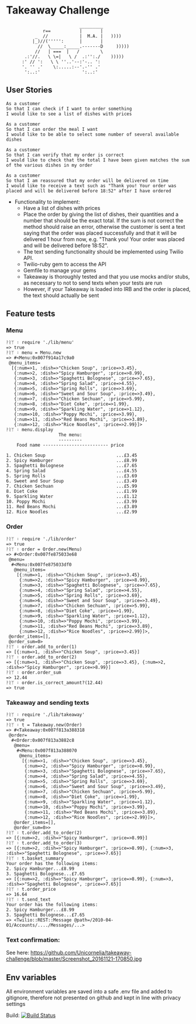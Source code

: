 Takeaway Challenge
==================
```
                            _________
              r==           |       |
           _  //            |  M.A. |   ))))
          |_)//(''''':      |       |
            //  \_____:_____.-------D     )))))
           //   | ===  |   /        \
       .:'//.   \ \=|   \ /  .:'':./    )))))
      :' // ':   \ \ ''..'--:'-.. ':
      '. '' .'    \:.....:--'.-'' .'
       ':..:'                ':..:'

 ```

User Stories
-------

```
As a customer
So that I can check if I want to order something
I would like to see a list of dishes with prices

As a customer
So that I can order the meal I want
I would like to be able to select some number of several available dishes

As a customer
So that I can verify that my order is correct
I would like to check that the total I have been given matches the sum of the various dishes in my order

As a customer
So that I am reassured that my order will be delivered on time
I would like to receive a text such as "Thank you! Your order was placed and will be delivered before 18:52" after I have ordered
```

* Functionality to implement:
  * Have a list of dishes with prices
  * Place the order by giving the list of dishes, their quantities and a number that should be the exact total. If the sum is not correct the method should raise an error, otherwise the customer is sent a text saying that the order was placed successfully and that it will be delivered 1 hour from now, e.g. "Thank you! Your order was placed and will be delivered before 18:52".
  * The text sending functionality should be implemented using Twilio API.
  * Twilio-ruby gem to access the API
  * Gemfile to manage your gems
  * Takeaway is thoroughly tested and that you use mocks and/or stubs, as necessary to not to send texts when your tests are run
  * However, if your Takeaway is loaded into IRB and the order is placed, the text should actually be sent

## Feature tests

### Menu
```
ᚹᚱᛘ ᛬ require './lib/menu'
=> true
ᚹᚱᛘ ᛬ menu = Menu.new
=> #<Menu:0x007f914a17c9a0
 @menu_items=
  [{:num=>1, :dish=>"Chicken Soup", :price=>3.45},
   {:num=>2, :dish=>"Spicy Hamburger", :price=>8.99},
   {:num=>3, :dish=>"Spaghetti Bolognese", :price=>7.65},
   {:num=>4, :dish=>"Spring Salad", :price=>4.55},
   {:num=>5, :dish=>"Spring Rolls", :price=>3.69},
   {:num=>6, :dish=>"Sweet and Sour Soup", :price=>3.49},
   {:num=>7, :dish=>"Chicken Sechuan", :price=>5.99},
   {:num=>8, :dish=>"Diet Coke", :price=>1.99},
   {:num=>9, :dish=>"Sparkling Water", :price=>1.12},
   {:num=>10, :dish=>"Poppy Mochi", :price=>3.99},
   {:num=>11, :dish=>"Red Beans Mochi", :price=>3.89},
   {:num=>12, :dish=>"Rice Noodles", :price=>2.99}]>
ᚹᚱᛘ ᛬ menu.display
                    The menu:
                    ---------
    Food name ------------------------- price

1. Chicken Soup                           ...£3.45
2. Spicy Hamburger                        ...£8.99
3. Spaghetti Bolognese                    ...£7.65
4. Spring Salad                           ...£4.55
5. Spring Rolls                           ...£3.69
6. Sweet and Sour Soup                    ...£3.49
7. Chicken Sechuan                        ...£5.99
8. Diet Coke                              ...£1.99
9. Sparkling Water                        ...£1.12
10. Poppy Mochi                           ...£3.99
11. Red Beans Mochi                       ...£3.89
12. Rice Noodles                          ...£2.99
```

### Order

```
ᚹᚱᛘ ᛬ require './lib/order'
=> true
ᚹᚱᛘ ᛬ order = Order.new(Menu)
=> #<Order:0x007fe875033e68
 @menu=
  #<Menu:0x007fe875033df0
   @menu_items=
    [{:num=>1, :dish=>"Chicken Soup", :price=>3.45},
     {:num=>2, :dish=>"Spicy Hamburger", :price=>8.99},
     {:num=>3, :dish=>"Spaghetti Bolognese", :price=>7.65},
     {:num=>4, :dish=>"Spring Salad", :price=>4.55},
     {:num=>5, :dish=>"Spring Rolls", :price=>3.69},
     {:num=>6, :dish=>"Sweet and Sour Soup", :price=>3.49},
     {:num=>7, :dish=>"Chicken Sechuan", :price=>5.99},
     {:num=>8, :dish=>"Diet Coke", :price=>1.99},
     {:num=>9, :dish=>"Sparkling Water", :price=>1.12},
     {:num=>10, :dish=>"Poppy Mochi", :price=>3.99},
     {:num=>11, :dish=>"Red Beans Mochi", :price=>3.89},
     {:num=>12, :dish=>"Rice Noodles", :price=>2.99}]>,
 @order_items=[],
 @order_sum=0>
ᚹᚱᛘ ᛬ order.add_to_order(1)
=> [{:num=>1, :dish=>"Chicken Soup", :price=>3.45}]
ᚹᚱᛘ ᛬ order.add_to_order(2)
=> [{:num=>1, :dish=>"Chicken Soup", :price=>3.45}, {:num=>2, :dish=>"Spicy Hamburger", :price=>8.99}]
ᚹᚱᛘ ᛬ order.order_sum
=> 12.44
ᚹᚱᛘ ᛬ order.is_correct_amount?(12.44)
=> true
```
### Takeaway and sending texts

```
ᚹᚱᛘ ᛬ require './lib/takeaway'
=> true
ᚹᚱᛘ ᛬ t = Takeaway.new(Order)
=> #<Takeaway:0x007f813a388318
 @order=
  #<Order:0x007f813a3882c8
   @menu=
    #<Menu:0x007f813a388070
     @menu_items=
      [{:num=>1, :dish=>"Chicken Soup", :price=>3.45},
       {:num=>2, :dish=>"Spicy Hamburger", :price=>8.99},
       {:num=>3, :dish=>"Spaghetti Bolognese", :price=>7.65},
       {:num=>4, :dish=>"Spring Salad", :price=>4.55},
       {:num=>5, :dish=>"Spring Rolls", :price=>3.69},
       {:num=>6, :dish=>"Sweet and Sour Soup", :price=>3.49},
       {:num=>7, :dish=>"Chicken Sechuan", :price=>5.99},
       {:num=>8, :dish=>"Diet Coke", :price=>1.99},
       {:num=>9, :dish=>"Sparkling Water", :price=>1.12},
       {:num=>10, :dish=>"Poppy Mochi", :price=>3.99},
       {:num=>11, :dish=>"Red Beans Mochi", :price=>3.89},
       {:num=>12, :dish=>"Rice Noodles", :price=>2.99}]>,
   @order_items=[],
   @order_sum=0>>
ᚹᚱᛘ ᛬ t.order.add_to_order(2)
=> [{:num=>2, :dish=>"Spicy Hamburger", :price=>8.99}]
ᚹᚱᛘ ᛬ t.order.add_to_order(3)
=> [{:num=>2, :dish=>"Spicy Hamburger", :price=>8.99}, {:num=>3, :dish=>"Spaghetti Bolognese", :price=>7.65}]
ᚹᚱᛘ ᛬ t.basket_summary
Your order has the following items:
2. Spicy Hamburger...£8.99
3. Spaghetti Bolognese...£7.65
=> [{:num=>2, :dish=>"Spicy Hamburger", :price=>8.99}, {:num=>3, :dish=>"Spaghetti Bolognese", :price=>7.65}]
ᚹᚱᛘ ᛬ t.order_price
=> 16.64
ᚹᚱᛘ ᛬ t.send_text
Your order has the following items:
2. Spicy Hamburger...£8.99
3. Spaghetti Bolognese...£7.65
=> <Twilio::REST::Message @path=/2010-04-01/Accounts/..../Messages/...>
```

### Text confirmation:
See here: https://github.com/Unicornelia/takeaway-challenge/blob/master/Screenshot_20161121-170850.jpg

## Env variables

All environment variables are saved into a safe .env file and added to gitignore, therefore not presented on github and kept in line with privacy settings

Build:
[![Build Status](https://travis-ci.org/makersacademy/takeaway-challenge.svg?branch=master)](https://travis-ci.org/makersacademy/takeaway-challenge)
